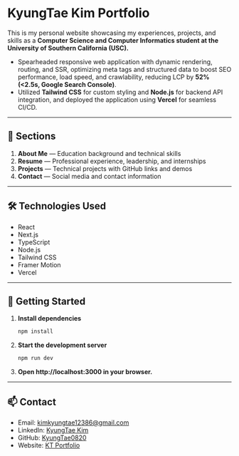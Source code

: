 # KyungTae Kim Portfolio

This is my personal website showcasing my experiences, projects, and skills as a **Computer Science and Computer Informatics student at the University of Southern California (USC).**

- Spearheaded responsive web application with dynamic rendering, routing, and SSR, optimizing meta tags and structured data to boost SEO performance, load speed, and crawlability, reducing LCP by **52% (<2.5s, Google Search Console)**.  
- Utilized **Tailwind CSS** for custom styling and **Node.js** for backend API integration, and deployed the application using **Vercel** for seamless CI/CD.  


---

## 📌 Sections

1. **About Me** — Education background and technical skills  
2. **Resume** — Professional experience, leadership, and internships  
3. **Projects** — Technical projects with GitHub links and demos  
4. **Contact** — Social media and contact information
   
---

## 🛠️ Technologies Used

- React  
- Next.js  
- TypeScript  
- Node.js  
- Tailwind CSS  
- Framer Motion  
- Vercel  

---

## 🚀 Getting Started

1. **Install dependencies**
   ```bash
   npm install
2. **Start the development server**
   ```bash
   npm run dev
3. **Open http://localhost:3000 in your browser.**
   
---

## 📫 Contact

- Email: kimkyungtae12386@gmail.com
- LinkedIn: [KyungTae Kim](https://www.linkedin.com/in/kktkim)
- GitHub: [KyungTae0820](https://github.com/KyungTae0820)
- Website: [KT Portfolio](https://kt-portfolio-nu.vercel.app/)

